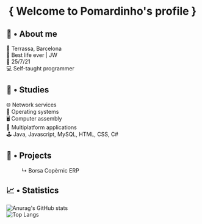 <h1 align="center">{ Welcome to Pomardinho's profile }</h1>

## 👤 • About me
📍 Terrassa, Barcelona <br>
🤩 Best life ever | JW <br>
📆 25/7/21 <br>
💻 Self-taught programmer

## 📖 • Studies
🌐 Network services<br>
💾 Operating systems<br>
🖥️ Computer assembly<br>
👀 Multiplatform applications<br>
🕹 Java, Javascript, MySQL, HTML, CSS, C#

## 📎 • Projects
<dl>
	<dd>↳ Borsa Copèrnic ERP</dd>
</dl>

## 📈 • Statistics
![Anurag's GitHub stats](https://github-readme-stats.vercel.app/api?username=Pomardinho&show_icons=true&theme=radical)<br>
![Top Langs](https://github-readme-stats.vercel.app/api/top-langs/?username=Pomardinho&size_weight=0.5&count_weight=0.5&layout=compact&theme=radical)

<!-- https://github.com/anuraghazra/github-readme-stats -->
